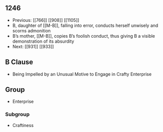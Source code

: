 ## 1246
- Previous: [[766]] [[908]] [[1105]] 
- B, daughter of [[M-B]], falling into error, conducts herself unwisely and scorns admonition
- B’s mother, [[M-B]], copies B’s foolish conduct, thus giving B a visible demonstration of its absurdity
- Next: [[931]] [[933]] 

## B Clause
- Being Impelled by an Unusual Motive to Engage in Crafty Enterprise

## Group
- Enterprise

### Subgroup
- Craftiness

